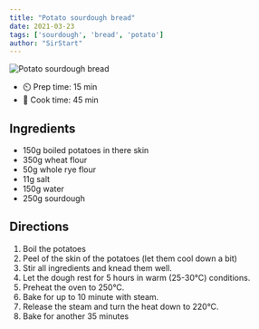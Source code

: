 ```yaml
---
title: "Potato sourdough bread"
date: 2021-03-23
tags: ['sourdough', 'bread', 'potato']
author: "SirStart"
---
```


![Potato sourdough bread](/cooking/pix/sourdough-potato-bread.webp)

- ⏲️ Prep time: 15 min
- 🍳 Cook time: 45 min

## Ingredients

- 150g boiled potatoes in there skin
- 350g wheat flour
- 50g whole rye flour
- 11g salt
- 150g water
- 250g sourdough

## Directions

1. Boil the potatoes
2. Peel of the skin of the potatoes (let them cool down a bit)
3. Stir all ingredients and knead them well.
4. Let the dough rest for 5 hours in warm (25-30°C) conditions.
5. Preheat the oven to 250°C.
6. Bake for up to 10 minute with steam.
7. Release the steam and turn the heat down to 220°C.
8. Bake for another 35 minutes
